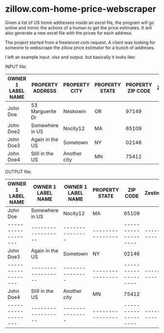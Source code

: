 # zillow.com-home-price-webscraper

Given a list of US home addresses inside an excel file, the program will go online and mimic the actions of a human to get the price estimates. It will also generate a new excel file with the prices for each address.

The project started from a freelancer.com request. A client was looking for someone to webscrape the zillow price estimator for a bunch of addreses.


I left an example input .xlsx and output. but basically it looks like:

INPUT file:


|OWNER 1 LABEL NAME| PROPERTY ADDRESS | PROPERTY CITY | PROPERTY STATE | PROPERTY ZIP CODE | Zestimate |
| ---------------- | ---------------- | ------------- | -------------- | ----------------- | --------- |
|    John Doe      | 53 Marguerite Dr |    Neskowin   |       OR       |        97149      |           |
|    John Doe2     | Somewhere in US  |    Nocity12   |       MA       |        65109      |           |
|    John Doe3     | Again in the US  |    Sometown   |       NY       |        02146      |           |
|    John Doe4     | Still in the US  |  Another city |       MN       |        75412      |           |


OUTPUT file:

| OWNER 1 LABEL NAME | OWNER 1 LABEL NAME      | OWNER 1 LABEL NAME | PROPERTY STATE   | ZIP CODE            | Zestimate   |
| ------------------ | ----------------------- | ------------------ | ---------------- | ------------------- | ----------- |
| John Doe           | Somewhere in US         | Nocity12           | MA               | 65109               |             |
| ------------------ | ------------------      | ---------------    | ---------------- | ------------------- | ----------- |
| John Doe3          | Again in the US         | Sometown           | NY               | 02146               |             |
| ------------------ | ------------------      | ---------------    | ---------------- | ------------------- | ----------- |
| John Doe4          | Still in the US         | Another city       | MN               | 75412               |             |
| ------------------ | ------------------      | ---------------    | ---------------- | ------------------- | ----------- |
